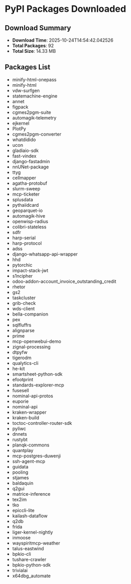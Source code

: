 # PyPI Packages Downloaded

## Download Summary
- **Download Time**: 2025-10-24T14:54:42.042526
- **Total Packages**: 92
- **Total Size**: 14.33 MB

## Packages List
- minify-html-onepass
- minify-html
- vdw-surfgen
- statemachine-engine
- annet
- figpack
- cgmes2pgm-suite
- automagik-telemetry
- ejkernel
- PlotPy
- cgmes2pgm-converter
- whatdidido
- ucon
- gladiaio-sdk
- fast-vindex
- django-fastadmin
- nnUNet-package
- ttyg
- cellmapper
- agatha-protobuf
- slurm-sweep
- mcp-ticketer
- splusdata
- pythaiidcard
- geoparquet-io
- automagik-hive
- openwisp-radius
- colibri-stateless
- sdfr
- harp-serial
- harp-protocol
- adss
- django-whatsapp-api-wrapper
- hhd
- pytorchic
- impact-stack-jwt
- s1ncipher
- odoo-addon-account_invoice_outstanding_credit
- rhetor
- gs2
- taskcluster
- grib-check
- wds-client
- bella-companion
- pex
- sqlfluffrs
- alignparse
- prime
- mcp-openwebui-demo
- zignal-processing
- dtpyfw
- tigerodm
- qualytics-cli
- he-kit
- smartsheet-python-sdk
- efootprint
- standards-explorer-mcp
- fusesell
- nominal-api-protos
- euporie
- nominal-api
- kraken-wrapper
- kraken-build
- toctoc-controller-router-sdk
- pyliwc
- dnnets
- rustybt
- planqk-commons
- quantplay
- mcp-postgres-duwenji
- ssh-agent-mcp
- guidata
- pooling
- stjames
- baldaquin
- q2gui
- matrice-inference
- tex2im
- tko
- epiccli-lite
- kailash-dataflow
- q2db
- frida
- liger-kernel-nightly
- inmoose
- wayspiritmcp-weather
- talus-eastwind
- bpkio-cli
- tushare-crawler
- bpkio-python-sdk
- trivialai
- x64dbg_automate
